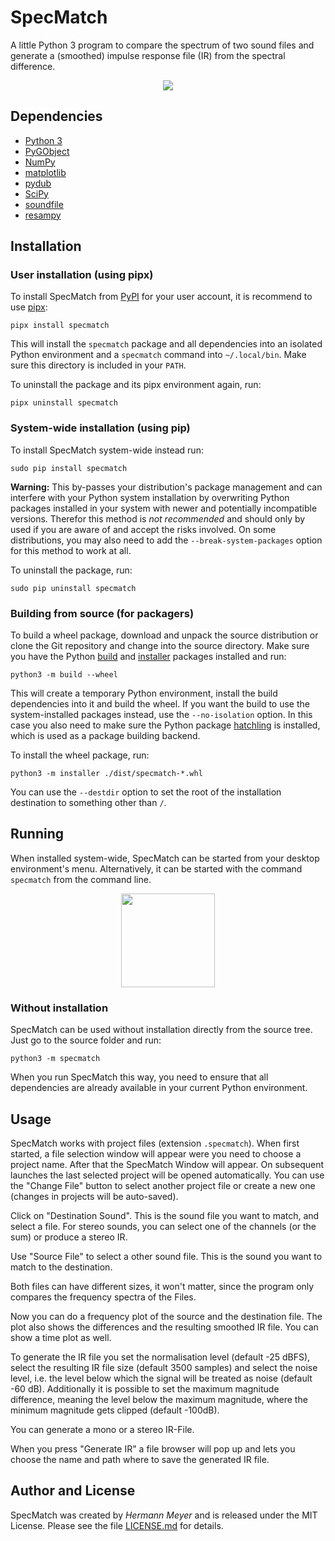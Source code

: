 # SpecMatch

A little Python 3 program to compare the spectrum of two sound files and
generate a (smoothed) impulse response file (IR) from the spectral difference.

<p align="center">
    <img src="https://github.com/brummer10/SpecMatch/blob/main/SpecMatch.png?raw=true" />
</p>


## Dependencies

* [Python 3]
* [PyGObject]
* [NumPy]
* [matplotlib]
* [pydub]
* [SciPy]
* [soundfile]
* [resampy]


## Installation


### User installation (using pipx)

To install SpecMatch from [PyPI] for your user account, it is recommend to use
[pipx]:

    pipx install specmatch

This will install the `specmatch` package and all dependencies into an isolated
Python environment and a `specmatch` command into `~/.local/bin`. Make sure
this directory is included in your `PATH`.

To uninstall the package and its pipx environment again, run:

    pipx uninstall specmatch


### System-wide installation (using pip)

To install SpecMatch system-wide instead run:

    sudo pip install specmatch

**Warning:** This by-passes your distribution's package management and can
interfere with your Python system installation by overwriting Python packages
installed in your system with newer and potentially incompatible versions.
Therefor this method is *not recommended* and should only by used if you are
aware of and accept the risks involved. On some distributions, you may also
need to add the `--break-system-packages` option for this method to work at
all.

To uninstall the package, run:

    sudo pip uninstall specmatch


### Building from source (for packagers)

To build a wheel package, download and unpack the source distribution or clone
the Git repository and change into the source directory. Make sure you have the
Python [build] and [installer] packages installed and run:

    python3 -m build --wheel

This will create a temporary Python environment, install the build dependencies
into it and build the wheel. If you want the build to use the system-installed
packages instead, use the `--no-isolation` option. In this case you also need
to make sure the Python package [hatchling] is installed, which is used as
a package building backend.

To install the wheel package, run:

    python3 -m installer ./dist/specmatch-*.whl

You can use the `--destdir` option to set the root of the installation
destination to something other than `/`.


## Running

When installed system-wide, SpecMatch can be started from your desktop
environment's menu. Alternatively, it can be started with the command
`specmatch` from the command line.

<p align="center">
    <img src="https://github.com/brummer10/SpecMatch/blob/main/desktop/specmatch.svg" width="150" />
</p>


### Without installation

SpecMatch can be used without installation directly from the source tree. Just
go to the source folder and run:

    python3 -m specmatch

When you run SpecMatch this way, you need to ensure that all dependencies are
already available in your current Python environment.


## Usage

SpecMatch works with project files (extension `.specmatch`). When first
started, a file selection window will appear were you need to choose a project
name. After that the SpecMatch Window will appear. On subsequent launches the
last selected project will be opened automatically. You can use the "Change
File" button to select another project file or create a new one (changes in
projects will be auto-saved).

Click on "Destination Sound". This is the sound file you want to match, and
select a file. For stereo sounds, you can select one of the channels (or the
sum) or produce a stereo IR.

Use "Source File" to select a other sound file. This is the sound you want to
match to the destination.

Both files can have different sizes, it won't matter, since the program only
compares the frequency spectra of the Files.

Now you can do a frequency plot of the source and the destination file.
The plot also shows the differences and the resulting smoothed IR file.
You can show a time plot as well.

To generate the IR file you set the normalisation level (default -25 dBFS),
select the resulting IR file size (default 3500 samples) and select the noise
level, i.e. the level below which the signal will be treated as noise (default
-60 dB). Additionally it is possible to set the maximum magnitude difference,
meaning the level below the maximum magnitude, where the minimum magnitude gets
clipped (default -100dB).

You can generate a mono or a stereo IR-File.

When you press "Generate IR" a file browser will pop up and lets you choose the
name and path where to save the generated IR file.


## Author and License

SpecMatch was created by *Hermann Meyer*  and is released under the MIT
License. Please see the file [LICENSE.md](./LICENSE.md) for details.


[build]: https://pypi.org/project/build/
[hatchling]: https://pypi.org/project/hatchling/
[installer]: https://pypi.org/project/installer/
[matplotlib]: https://pypi.org/project/matplotlib/
[NumPy]: https://pypi.org/project/numpy/
[pipx]: https://pypi.org/project/pipx/
[pydub]: https://pypi.org/project/pydub/
[PyGObject]: https://pypi.org/project/pygobject/
[PyPI]: https://pypi.org/
[Python 3]: https://python.org/
[resampy]: https://pypi.org/project/resampy/
[SciPy]: https://pypi.org/project/scipy/
[soundfile]: https://pypi.org/project/soundfile/
